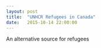 ```yaml
---
layout: post
title:  "UNHCR Refugees in Canada"
date:   2015-10-14 22:00:00
---
```


<div id="unchrChart"></div>

An alternative source for refugees


<style>

#unchrChart .graticule {
  fill: none;
  stroke: #777;
  stroke-width: .5px;
  stroke-opacity: .5;
}

#unchrChart .land {
  fill: #222;
}

#unchrChart .boundary {
  fill: none;
  stroke: #fff;
  stroke-width: .5px;
}

</style>

<script src="https://cdnjs.cloudflare.com/ajax/libs/topojson/1.6.19/topojson.min.js"></script>
<script>

unhcr();

function unhcr() {

var width = 960,
    height = 480;

var projection = d3.geo.equirectangular()
    .scale(153)
    .translate([width / 2, height / 2])
    .precision(.1);

var path = d3.geo.path()
    .projection(projection);

var graticule = d3.geo.graticule();

var svg = d3.select("#unchrChart").append("svg")
    .attr("width", width)
    .attr("height", height);

svg.append("path")
    .datum(graticule)
    .attr("class", "graticule")
    .attr("d", path);

d3.json("{{ site.baseurl }}/data/2015/10/14/world-50m.json", function(error, world) {
  if (error) throw error;

  svg.insert("path", ".graticule")
      .datum(topojson.feature(world, world.objects.land))
      .attr("class", "land")
      .attr("d", path);

  svg.insert("path", ".graticule")
      .datum(topojson.mesh(world, world.objects.countries, function(a, b) { return a !== b; }))
      .attr("class", "boundary")
      .attr("d", path);
});

d3.select(self.frameElement).style("height", height + "px");

}

</script>